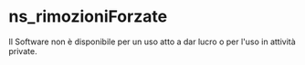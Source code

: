# ns_rimozioniForzate
Il Software non è disponibile per un uso atto a dar lucro o per l'uso in attività private.
